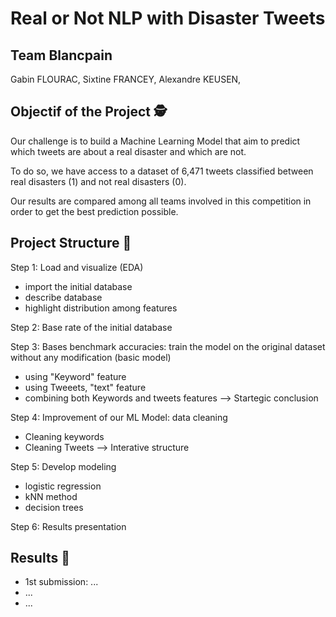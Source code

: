 # Real or Not NLP with Disaster Tweets 

## Team Blancpain

Gabin FLOURAC,
Sixtine FRANCEY,
Alexandre KEUSEN,

## Objectif of the Project 🕵️

Our challenge is to build a Machine Learning Model that aim to predict which tweets are about a real disaster and which are not. 

To do so, we have access to a dataset of 6,471 tweets classified between real disasters (1) and not real disasters (0).

Our results are compared among all teams involved in this competition in order to get the best prediction possible. 

## Project Structure 🚀

Step 1: Load and visualize (EDA) 
- import the initial database 
- describe database 
- highlight distribution among features 

Step 2: Base rate of the initial database 

Step 3: Bases benchmark accuracies: train the model on the original dataset without any modification (basic model)
- using "Keyword" feature 
- using Tweeets, "text" feature 
- combining both Keywords and tweets features
--> Startegic conclusion 

Step 4: Improvement of our ML Model: data cleaning 
- Cleaning keywords
- Cleaning Tweets 
--> Interative structure 

Step 5: Develop modeling 
- logistic regression 
- kNN method 
- decision trees 

Step 6: Results presentation 

## Results 🥇 

- 1st submission: ...
- ...
- ...
